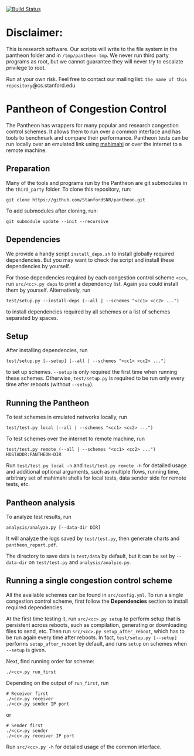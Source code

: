 [![Build Status](https://travis-ci.org/StanfordSNR/pantheon.svg?branch=master)](https://travis-ci.org/StanfordSNR/pantheon)

# Disclaimer:
This is research software. Our scripts will write to
the file system in the pantheon folder and in `/tmp/pantheon-tmp`.
We never run third party programs as root, but we cannot guarantee they will
never try to escalate privilege to root.

Run at your own risk. Feel free to contact our mailing list:
`the name of this repository`@cs.stanford.edu

# Pantheon of Congestion Control
The Pantheon has wrappers for many popular and research congestion control
schemes. It allows them to run over a common interface and has tools to
benchmark and compare their performance.
Pantheon tests can be run locally over an emulated link using
[mahimahi](http://mahimahi.mit.edu/) or over the internet to a remote machine.

## Preparation
Many of the tools and programs run by the Pantheon are git submodules in the
`third_party` folder. To clone this repository, run:

```
git clone https://github.com/StanfordSNR/pantheon.git
```

To add submodules after cloning, run:

```
git submodule update --init --recursive
```

## Dependencies
We provide a handy script `install_deps.sh` to install globally required
dependencies. But you may want to check the script and install these
dependencies by yourself.

For those dependencies required by each congestion control scheme `<cc>`,
run `src/<cc>.py deps` to print a dependency list. Again you could install
them by yourself. Alternatively, run

```
test/setup.py --install-deps (--all | --schemes "<cc1> <cc2> ...")
```

to install dependencies required by all schemes or a list of schemes separated
by spaces.

## Setup
After installing dependencies, run

```
test/setup.py [--setup] [--all | --schemes "<cc1> <cc2> ..."]
```

to set up schemes. `--setup` is only required the first time when running these
schemes. Otherwise, `test/setup.py` is required to be run only every time after
reboots (without `--setup`).

## Running the Pantheon
To test schemes in emulated networks locally, run

```
test/test.py local (--all | --schemes "<cc1> <cc2> ...")
```

To test schemes over the internet to remote machine, run

```
test/test.py remote (--all | --schemes "<cc1> <cc2> ...") HOSTADDR:PANTHEON-DIR
```

Run `test/test.py local -h` and `test/test.py remote -h` for detailed
usage and additional optional arguments, such as multiple flows, running time,
arbitrary set of mahimahi shells for local tests, data sender side for
remote tests, etc.

## Pantheon analysis
To analyze test results, run

```
analysis/analyze.py [--data-dir DIR]
```

It will analyze the logs saved by `test/test.py`, then generate charts and
`pantheon_report.pdf`.

The directory to save data is `test/data` by default,
but it can be set by `--data-dir` on `test/test.py` and `analysis/analyze.py`.

## Running a single congestion control scheme
All the available schemes can be found in `src/config.yml`. To run a single
congestion control scheme, first follow the **Dependencies** section to install
required dependencies.

At the first time testing it, run `src/<cc>.py setup`
to perform setup that is persistent across reboots, such as compilation,
generating or downloading files to send, etc. Then run
`src/<cc>.py setup_after_reboot`, which has to be run again every time after
reboots. In fact, `test/setup.py [--setup]` performs `setup_after_reboot` by
default, and runs `setup` on schemes when `--setup` is given.

Next, find running order for scheme:
```
./<cc>.py run_first
```

Depending on the output of `run_first`, run

```
# Receiver first
./<cc>.py receiver
./<cc>.py sender IP port
```

or

```
# Sender first
./<cc>.py sender
./<cc>.py receiver IP port
```

Run `src/<cc>.py -h` for detailed usage of the common interface.
